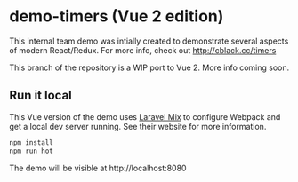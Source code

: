 # demo-timers (Vue 2 edition)

This internal team demo was intially created to demonstrate several aspects of modern React/Redux.  For more info, check out http://cblack.cc/timers

This branch of the repository is a WIP port to Vue 2.  More info coming soon.

## Run it local

This Vue version of the demo uses [Laravel Mix](https://laravel-mix.com) to configure Webpack and get a local dev server running.  See their website for more information.

```bash
npm install
npm run hot
```

The demo will be visible at http://localhost:8080
